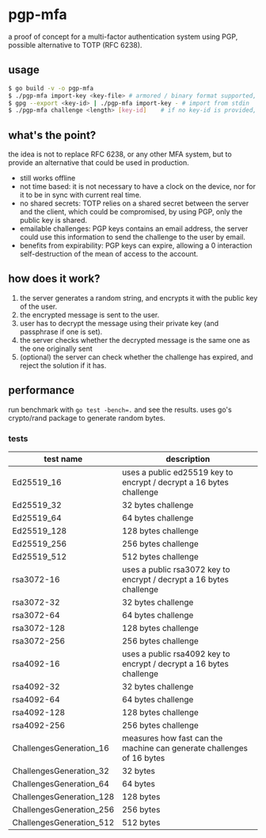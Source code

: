 # pgp-mfa

a proof of concept for a multi-factor authentication system using PGP, possible alternative to TOTP (RFC 6238).

## usage

```bash
$ go build -v -o pgp-mfa
$ ./pgp-mfa import-key <key-file> # armored / binary format supported, - for stdin
$ gpg --export <key-id> | ./pgp-mfa import-key - # import from stdin
$ ./pgp-mfa challenge <length> [key-id]    # if no key-id is provided, you'll be prompted to select one
```

## what's the point?

the idea is not to replace RFC 6238, or any other MFA system, but to provide an alternative that could be used in production.

- still works offline
- not time based: it is not necessary to have a clock on the device, nor for it to be in sync with current real time.
- no shared secrets: TOTP relies on a shared secret between the server and the client, which could be compromised, by using PGP, only the public key is shared.
- emailable challenges: PGP keys contains an email address, the server could use this information to send the challenge to the user by email.
- benefits from expirability: PGP keys can expire, allowing a 0 interaction self-destruction of the mean of access to the account.

## how does it work?

1. the server generates a random string, and encrypts it with the public key of the user.
2. the encrypted message is sent to the user.
3. user has to decrypt the message using their private key (and passphrase if one is set).
4. the server checks whether the decrypted message is the same one as the one originally sent
5. (optional) the server can check whether the challenge has expired, and reject the solution if it has.

## performance

run benchmark with `go test -bench=.` and see the results. uses go's crypto/rand package to generate random bytes.

### tests

| test name | description |
| --- | --- |
| Ed25519_16 | uses a public ed25519 key to encrypt / decrypt a 16 bytes challenge |
| Ed25519_32 | 32 bytes challenge |
| Ed25519_64 | 64 bytes challenge |
| Ed25519_128 | 128 bytes challenge |
| Ed25519_256 | 256 bytes challenge |
| Ed25519_512 | 512 bytes challenge |
| rsa3072-16 | uses a public rsa3072 key to encrypt / decrypt a 16 bytes challenge |
| rsa3072-32 | 32 bytes challenge |
| rsa3072-64 | 64 bytes challenge |
| rsa3072-128 | 128 bytes challenge |
| rsa3072-256 | 256 bytes challenge |
| rsa4092-16 | uses a public rsa4092 key to encrypt / decrypt a 16 bytes challenge |
| rsa4092-32 | 32 bytes challenge |
| rsa4092-64 | 64 bytes challenge |
| rsa4092-128 | 128 bytes challenge |
| rsa4092-256 | 256 bytes challenge |
| ChallengesGeneration_16 | measures how fast can the machine can generate challenges of 16 bytes |
| ChallengesGeneration_32 | 32 bytes |
| ChallengesGeneration_64 | 64 bytes |
| ChallengesGeneration_128 | 128 bytes |
| ChallengesGeneration_256 | 256 bytes |
| ChallengesGeneration_512 | 512 bytes |
